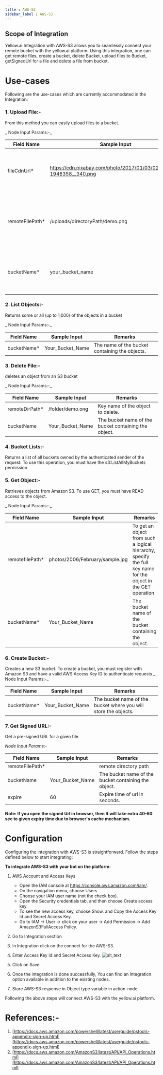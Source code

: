 ```yaml
---
title : AWS-S3
sidebar_label : AWS-S3
---
```



## Scope of Integration

Yellow.ai Integration with AWS-S3 allows you to seamlessly connect your remote bucket with the yellow.ai platform. Using this integration, one can get remote files, create a bucket, delete Bucket, upload files to Bucket, getSignedUrl for a file and delete a file from bucket.

# Use-cases 

Following are the use-cases which are currently accommodated in the Integration:


### 1. **Upload File**:- 
  From this method you can easily upload files to a bucket.

_ Node Input Params:-_                        



|Field Name|Sample Input|Remarks|
|--- |--- |--- |
|fileCdnUrl*|https://cdn.pixabay.com/photo/2017/01/03/02/07/vine-1948358__340.png|Data source for data to copy to the remote server.|
|remoteFilePath*|/uploads/directoryPath/demo.png|Path to the Bucket to be created on the Bucket with file name.|
|bucketName*|your_bucket_name|The name of the bucket where upload the file|


### 2. **List Objects**:- 
Returns some or all (up to 1,000) of the objects in a bucket

_ Node Input Params:-_                        

|Field Name|Sample Input|Remarks|
|--- |--- |--- |
|bucketName*|Your_Bucket_Name|The name of the bucket containing the objects.|



### 3. **Delete File**:- 
deletes an object from an S3 bucket

_ Node Input Params:-_                        


|Field Name|Sample Input|Remarks|
|--- |--- |--- |
|remoteDirPath*|/folder/demo.ong|Key name of the object to delete.|
|bucketName|Your_Bucket_Name|The bucket name of the bucket containing the object.|


### 4. **Bucket Lists**:- 
Returns a list of all buckets owned by the authenticated sender of the request. To use this operation, you must have the s3:ListAllMyBuckets permission.


### 5. **Get Object**:- 
Retrieves objects from Amazon S3. To use GET, you must have READ access to the object.

_ Node Input Params:-_                        

|Field Name|Sample Input|Remarks|
|--- |--- |--- |
|remotefilePath*|photos/2006/February/sample.jpg|To get an object from such a logical hierarchy, specify the full key name for the object in the GET operation|
|bucketName*|Your_Bucket_Name|The bucket name of the bucket containing the object.|



### 6. **Create Bucket**:- 
Creates a new S3 bucket. To create a bucket, you must register with Amazon S3 and have a valid AWS Access Key ID to authenticate requests
_ Node Input Params:-_                        


|Field Name|Sample Input|Remarks|
|--- |--- |--- |
|bucketName*|Your_Bucket_Name|The bucket name of the bucket where you will store the objects.|





### 7. **Get Signed URL**:- 
Get a pre-signed URL for a given file.

_Node Input Params:-_                        


|Field Name|Sample Input|Remarks|
|--- |--- |--- |
|remoteFilePath*||remote directory path|
|bucketName|Your_Bucket_Name|The bucket name of the bucket containing the object.|
|expire|60|Expire time of url in seconds.|
#### Note: If you open the signed Url in browser, then It will take extra 40-60 sec to given expiry time due to browser's cache mechanism.



# Configuration

Configuring the integration with AWS-S3 is straightforward. Follow the steps defined below to start integrating:

**To integrate AWS-S3 with your bot on the platform:**

1. AWS Account and Access Keys
   * Open the IAM console at https://console.aws.amazon.com/iam/.
   * On the navigation menu, choose Users
   * Choose your IAM user name (not the check box).
   * Open the Security credentials tab, and then choose Create access key.
   * To see the new access key, choose Show.  and Copy the Access Key Id and Secret Access Key.
   * Go to IAM -> User -> click on your user -> Add Permission -> Add AmazonS3FullAccess Policy.

2. Go to Integration section
3. In Integration click on the connect for the AWS-S3.
4. Enter Access Key Id and Secret Access Key.
![alt_text](https://cdn.yellowmessenger.com/bBy2uI0OMplv1661313612403.png "image_tooltip")

5. Click on Save
6. Once the integration is done successfully, You can find an Integration option available in addition to the existing nodes.

7. Store AWS-S3 response in Object type variable in action-node.



Following the above steps will connect AWS-S3 with the yellow.ai platform.

# **References:-**


1. [https://docs.aws.amazon.com/powershell/latest/userguide/pstools-appendix-sign-up.html](https://docs.aws.amazon.com/powershell/latest/userguide/pstools-appendix-sign-up.html)
2. [https://docs.aws.amazon.com/AmazonS3/latest/API/API_Operations.html](https://docs.aws.amazon.com/AmazonS3/latest/API/API_Operations.html)

